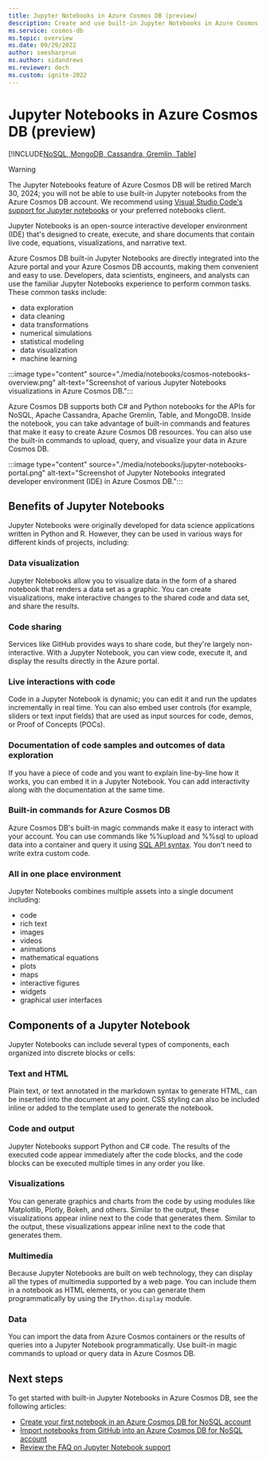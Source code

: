 ```yaml
---
title: Jupyter Notebooks in Azure Cosmos DB (preview)
description: Create and use built-in Jupyter Notebooks in Azure Cosmos DB to interactively run queries.
ms.service: cosmos-db
ms.topic: overview 
ms.date: 09/29/2022
author: seesharprun
ms.author: sidandrews
ms.reviewer: dech
ms.custom: ignite-2022
---
```


# Jupyter Notebooks in Azure Cosmos DB (preview)

[!INCLUDE[NoSQL, MongoDB, Cassandra, Gremlin, Table](includes/appliesto-nosql-mongodb-cassandra-gremlin-table.md)]

> [!WARNING]
> The Jupyter Notebooks feature of Azure Cosmos DB will be retired March 30, 2024; you will not be able to use built-in Jupyter notebooks from the Azure Cosmos DB account. We recommend using [Visual Studio Code's support for Jupyter notebooks](nosql/tutorial-create-notebook-vscode.md) or your preferred notebooks client.

Jupyter Notebooks is an open-source interactive developer environment (IDE) that's designed to create, execute, and share documents that contain live code, equations, visualizations, and narrative text.

Azure Cosmos DB built-in Jupyter Notebooks are directly integrated into the Azure portal and your Azure Cosmos DB accounts, making them convenient and easy to use. Developers, data scientists, engineers, and analysts can use the familiar Jupyter Notebooks experience to perform common tasks. These common tasks include:

- data exploration
- data cleaning
- data transformations
- numerical simulations
- statistical modeling
- data visualization
- machine learning

:::image type="content" source="./media/notebooks/cosmos-notebooks-overview.png" alt-text="Screenshot of various Jupyter Notebooks visualizations in Azure Cosmos DB.":::

Azure Cosmos DB supports both C# and Python notebooks for the APIs for NoSQL, Apache Cassandra, Apache Gremlin, Table, and MongoDB. Inside the notebook, you can take advantage of built-in commands and features that make it easy to create Azure Cosmos DB resources. You can also use the built-in commands to upload, query, and visualize your data in Azure Cosmos DB.

:::image type="content" source="./media/notebooks/jupyter-notebooks-portal.png" alt-text="Screenshot of Jupyter Notebooks integrated developer environment (IDE) in Azure Cosmos DB.":::

## Benefits of Jupyter Notebooks

Jupyter Notebooks were originally developed for data science applications written in Python and R. However, they can be used in various ways for different kinds of projects, including:

### Data visualization

Jupyter Notebooks allow you to visualize data in the form of a shared notebook that renders a data set as a graphic. You can create visualizations, make interactive changes to the shared code and data set, and share the results.

### Code sharing

Services like GitHub provides ways to share code, but they're largely non-interactive. With a Jupyter Notebook, you can view code, execute it, and display the results directly in the Azure portal.

### Live interactions with code

Code in a Jupyter Notebook is dynamic; you can edit it and run the updates incrementally in real time. You can also embed user controls (for example, sliders or text input fields) that are used as input sources for code, demos, or Proof of Concepts (POCs).

### Documentation of code samples and outcomes of data exploration

If you have a piece of code and you want to explain line-by-line how it works, you can embed it in a Jupyter Notebook. You can add interactivity along with the documentation at the same time.

### Built-in commands for Azure Cosmos DB

Azure Cosmos DB's built-in magic commands make it easy to interact with your account. You can use commands like %%upload and %%sql to upload data into a container and query it using [SQL API syntax](sql-query-getting-started.md). You don't need to write extra custom code.

### All in one place environment

Jupyter Notebooks combines multiple assets into a single document including:

- code
- rich text
- images
- videos
- animations
- mathematical equations
- plots
- maps
- interactive figures
- widgets
- graphical user interfaces

## Components of a Jupyter Notebook

Jupyter Notebooks can include several types of components, each organized into discrete blocks or cells:

### Text and HTML

Plain text, or text annotated in the markdown syntax to generate HTML, can be inserted into the document at any point. CSS styling can also be included inline or added to the template used to generate the notebook.

### Code and output

Jupyter Notebooks support Python and C# code. The results of the executed code appear immediately after the code blocks, and the code blocks can be executed multiple times in any order you like.

### Visualizations

You can generate graphics and charts from the code by using modules like Matplotlib, Plotly, Bokeh, and others. Similar to the output, these visualizations appear inline next to the code that generates them. Similar to the output, these visualizations appear inline next to the code that generates them.

### Multimedia

Because Jupyter Notebooks are built on web technology, they can display all the types of multimedia supported by a web page. You can include them in a notebook as HTML elements, or you can generate them programmatically by using the `IPython.display` module.

### Data

You can import the data from Azure Cosmos containers or the results of queries into a Jupyter Notebook programmatically. Use built-in magic commands to upload or query data in Azure Cosmos DB.

## Next steps

To get started with built-in Jupyter Notebooks in Azure Cosmos DB, see the following articles:

- [Create your first notebook in an Azure Cosmos DB for NoSQL account](nosql/tutorial-create-notebook.md)
- [Import notebooks from GitHub into an Azure Cosmos DB for NoSQL account](nosql/tutorial-import-notebooks.md)
- [Review the FAQ on Jupyter Notebook support](notebooks-faq.yml)

